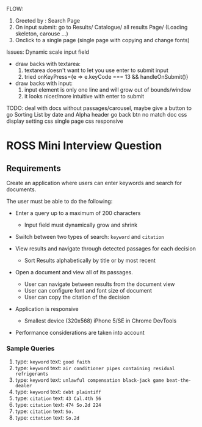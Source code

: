 FLOW:

1. Greeted by : Search Page
2. On input submit: go to Results/ Catalogue/ all results Page/ (Loading skeleton, carouse ...)
3. Onclick to a single page (single page with copying and change fonts)

Issues:
Dynamic scale input field

- draw backs with textarea:
  1. textarea doesn't want to let you use enter to submit input
  2. tried onKeyPress={e => e.keyCode === 13 && handleOnSubmit()}
- draw backs with input:
  1. input element is only one line and will grow out of bounds/window
  2. it looks nicer/more intuitive with enter to submit

TODO:
deal with docs without passages/carousel, maybe give a button to go
Sorting List by date and Alpha
header go back btn
no match doc css
display setting css
single page css
responsive

# ROSS Mini Interview Question

## Requirements

Create an application where users can enter keywords and search for documents.

The user must be able to do the following:

- Enter a query up to a maximum of 200 characters

  - Input field must dynamically grow and shrink

- Switch between two types of search: `keyword` and `citation`

- View results and navigate through detected passages for each decision

  - Sort Results alphabetically by title or by most recent

- Open a document and view all of its passages.

  - User can navigate between results from the document view
  - User can configure font and font size of document
  - User can copy the citation of the decision

- Application is responsive
  - Smallest device (320x568) iPhone 5/SE in Chrome DevTools
- Performance considerations are taken into account

### Sample Queries

1. type: `keyword` text: `good faith`
2. type: `keyword` text: `air conditioner pipes containing residual refrigerants`
3. type: `keyword` text: `unlawful compensation black-jack game beat-the-dealer`
4. type: `keyword` text: `debt plaintiff`
5. type: `citation` text: `43 Cal.4th 56`
6. type: `citation` text: `474 So.2d 224`
7. type: `citation` text: `So.`
8. type: `citation` text: `So.2d`
